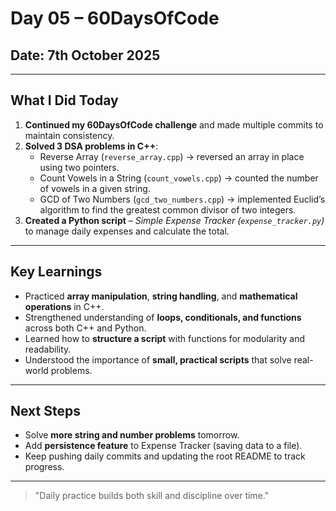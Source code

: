 # Day 05 – 60DaysOfCode

## Date: 7th October 2025

---

## What I Did Today

1. **Continued my 60DaysOfCode challenge** and made multiple commits to maintain consistency.  
2. **Solved 3 DSA problems in C++**:
   - Reverse Array (`reverse_array.cpp`) → reversed an array in place using two pointers.  
   - Count Vowels in a String (`count_vowels.cpp`) → counted the number of vowels in a given string.  
   - GCD of Two Numbers (`gcd_two_numbers.cpp`) → implemented Euclid’s algorithm to find the greatest common divisor of two integers.  
3. **Created a Python script** – *Simple Expense Tracker (`expense_tracker.py`)* to manage daily expenses and calculate the total.  

---

## Key Learnings

- Practiced **array manipulation**, **string handling**, and **mathematical operations** in C++.  
- Strengthened understanding of **loops, conditionals, and functions** across both C++ and Python.  
- Learned how to **structure a script** with functions for modularity and readability.  
- Understood the importance of **small, practical scripts** that solve real-world problems.  

---

## Next Steps

- Solve **more string and number problems** tomorrow.  
- Add **persistence feature** to Expense Tracker (saving data to a file).  
- Keep pushing daily commits and updating the root README to track progress.  

---

> "Daily practice builds both skill and discipline over time."
